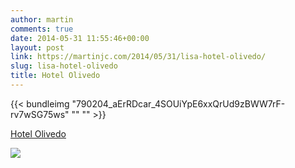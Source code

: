 ```yaml
---
author: martin
comments: true
date: 2014-05-31 11:55:46+00:00
layout: post
link: https://martinjc.com/2014/05/31/lisa-hotel-olivedo/
slug: lisa-hotel-olivedo
title: Hotel Olivedo
---
```


{{< bundleimg "790204_aErRDcar_4SOUiYpE6xxQrUd9zBWW7rF-rv7wSG75ws" "" "" >}}


[Hotel Olivedo](http://4sq.com/o0Mo08)




![](http://ift.tt/1oG9nmI)

